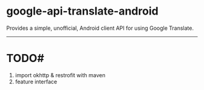 google-api-translate-android
============================

Provides a simple, unofficial, Android client API for using Google Translate. 



****

# TODO#

1. import okhttp & restrofit with maven
2. feature interface


